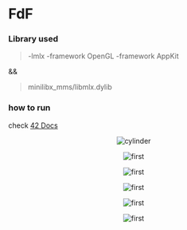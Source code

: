 # FdF

### Library used
> -lmlx -framework OpenGL -framework AppKit

 &&
 
> minilibx_mms/libmlx.dylib

### how to run 

check [42 Docs](https://harm-smits.github.io/42docs/libs/minilibx/getting_started.html)

<p align="center">
  <img src="images/1" alt="cylinder" title="Screenshot">
</p>

<p align="center">
  <img src="images/2" alt="first" title="Screenshot">
</p>

<p align="center">
  <img src="images/3" alt="first" title="Screenshot">
</p>
<p align="center">
  <img src="images/4" alt="first" title="Screenshot">
</p>
<p align="center">
  <img src="images/5" alt="first" title="Screenshot">
</p>
<p align="center">
  <img src="images/6" alt="first" title="Screenshot">
</p>


